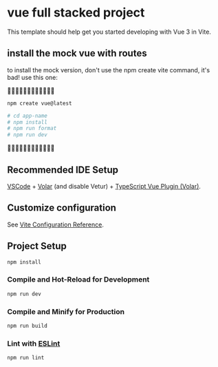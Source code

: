 # vue full stacked project

This template should help get you started developing with Vue 3 in Vite.

## install the mock vue with routes

to install the mock version, don't use the npm create vite command, it's bad!
use this one:

🔴🔴🔴🔴🔴🔴🔴🔴🔴🔴🔴🔴

```sh
npm create vue@latest

# cd app-name
# npm install
# npm run format
# npm run dev

```

🔴🔴🔴🔴🔴🔴🔴🔴🔴🔴🔴🔴

## Recommended IDE Setup

[VSCode](https://code.visualstudio.com/) + [Volar](https://marketplace.visualstudio.com/items?itemName=Vue.volar) (and disable Vetur) + [TypeScript Vue Plugin (Volar)](https://marketplace.visualstudio.com/items?itemName=Vue.vscode-typescript-vue-plugin).

## Customize configuration

See [Vite Configuration Reference](https://vitejs.dev/config/).

## Project Setup

```sh
npm install
```

### Compile and Hot-Reload for Development

```sh
npm run dev
```

### Compile and Minify for Production

```sh
npm run build
```

### Lint with [ESLint](https://eslint.org/)

```sh
npm run lint
```
